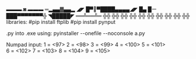 ▬▬▬.◙.▬▬▬
═▂▄▄▓▄▄▂
◢◤ █▀🐒▀████▄▄▄▄◢◤
█▄ █ー ███▀▀▀▀▀▀▀╬
◥█████◤
══╩══╩═ 
╬╬
╬╬
╬╬
╬╬
╬╬
╬╬
╬╬
╬╬
╬╬
╬╬
libraries:
#pip install ftplib
#pip install pynput

.py into .exe using:
pyinstaller --onefile --noconsole a.py

Numpad input:
1 = <97>
2 = <98>
3 = <99>
4 = <100>
5 = <101>          
6 = <102>
7 = <103>
8 = <104>
9 = <105>
